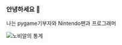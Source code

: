 ### 안녕하세요 👋
나는 pygame기부자와 Nintendo팬과 프로그래머

![노비알의 통계](https://github-readme-stats.vercel.app/api?username=novialriptide&show_icons=true)

